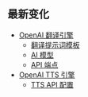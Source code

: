 <h2 class="title">最新变化</h2>
<div class="sponsor-container"></div>
<div class="ww-ads wwads-cn wwads-horizontal" data-id="327"></div>

* [OpenAI 翻译引擎](/updates/v3.7#openai-translator-engine)
    * [翻译提示词模板](/updates/v3.7#translation-prompt-template)
    * [AI 模型](/updates/v3.7#ai-model)
    * [API 端点](/updates/v3.7#api-endpoint)
* [OpenAI TTS 引擎](/updates/v3.7#openai-tts-engine)
    * [TTS API 配置](/updates/v3.7#tts-api-config)
